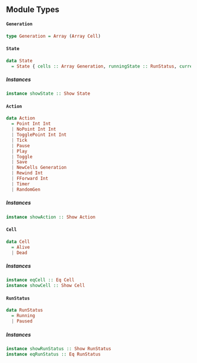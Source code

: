 ## Module Types

#### `Generation`

``` purescript
type Generation = Array (Array Cell)
```

#### `State`

``` purescript
data State
  = State { cells :: Array Generation, runningState :: RunStatus, current :: Maybe Int, startTime :: Date, secondsElapsed :: Number, genCounter :: Number, genRatio :: Number }
```

##### Instances
``` purescript
instance showState :: Show State
```

#### `Action`

``` purescript
data Action
  = Point Int Int
  | NoPoint Int Int
  | TogglePoint Int Int
  | Tick
  | Pause
  | Play
  | Toggle
  | Save
  | NewCells Generation
  | Rewind Int
  | FForward Int
  | Timer
  | RandomGen
```

##### Instances
``` purescript
instance showAction :: Show Action
```

#### `Cell`

``` purescript
data Cell
  = Alive
  | Dead
```

##### Instances
``` purescript
instance eqCell :: Eq Cell
instance showCell :: Show Cell
```

#### `RunStatus`

``` purescript
data RunStatus
  = Running
  | Paused
```

##### Instances
``` purescript
instance showRunStatus :: Show RunStatus
instance eqRunStatus :: Eq RunStatus
```


